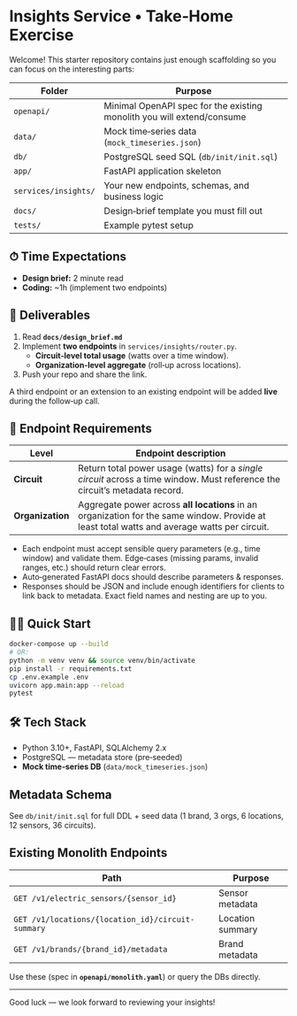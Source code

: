 # Insights Service • Take‑Home Exercise

Welcome! This starter repository contains just enough scaffolding so you can focus on the interesting parts:

| Folder | Purpose |
|--------|---------|
| `openapi/` | Minimal OpenAPI spec for the existing monolith you will extend/consume |
| `data/` | Mock time‑series data (`mock_timeseries.json`) |
| `db/` | PostgreSQL seed SQL (`db/init/init.sql`) |
| `app/` | FastAPI application skeleton |
| `services/insights/` | Your new endpoints, schemas, and business logic |
| `docs/` | Design‑brief template you must fill out |
| `tests/` | Example pytest setup |


## ⏱ Time Expectations
* **Design brief:** 2 minute read 
* **Coding:** ~1h (implement two endpoints)


## 🎯 Deliverables
1. Read **`docs/design_brief.md`** 
2. Implement **two endpoints** in `services/insights/router.py`.
   * **Circuit‑level total usage** (watts over a time window).  
   * **Organization‑level aggregate** (roll‑up across locations). 
3. Push your repo and share the link.

A third endpoint or an extension to an existing endpoint will be added **live** during the follow‑up call.



## 🔧 Endpoint Requirements

| Level | Endpoint description |
|-------|-----------------------------|
| **Circuit** | Return total power usage (watts) for a *single circuit* across a time window. Must reference the circuit’s metadata record. |
| **Organization** | Aggregate power across **all locations** in an organization for the same window. Provide at least total watts and average watts per circuit. |

- Each endpoint must accept sensible query parameters (e.g., time window) and validate them.  Edge‑cases (missing params, invalid ranges, etc.) should return clear errors.
- Auto‑generated FastAPI docs should describe parameters & responses.
- Responses should be JSON and include enough identifiers for clients to link back to metadata. Exact field names and nesting are up to you.

## 🏃‍♂️ Quick Start
```bash
docker-compose up --build 
# OR:
python -m venv venv && source venv/bin/activate
pip install -r requirements.txt
cp .env.example .env
uvicorn app.main:app --reload
pytest
```

## 🛠️ Tech Stack
* Python 3.10+, FastAPI, SQLAlchemy 2.x
* PostgreSQL — metadata store (pre‑seeded)
* **Mock time‑series DB** (`data/mock_timeseries.json`)


## Metadata Schema
See `db/init/init.sql` for full DDL + seed data (1 brand, 3 orgs, 6 locations, 12 sensors, 36 circuits).


## Existing Monolith Endpoints
| Path | Purpose |
|------|---------|
| `GET /v1/electric_sensors/{sensor_id}` | Sensor metadata |
| `GET /v1/locations/{location_id}/circuit-summary` | Location summary |
| `GET /v1/brands/{brand_id}/metadata` | Brand metadata |

Use these (spec in **`openapi/monolith.yaml`**) or query the DBs directly.

---

Good luck — we look forward to reviewing your insights!